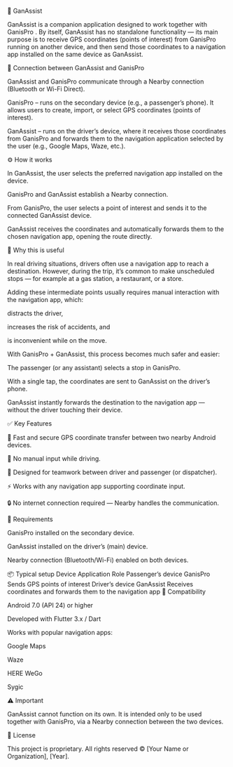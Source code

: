 📱 GanAssist

GanAssist is a companion application designed to work together with GanisPro
.
By itself, GanAssist has no standalone functionality — its main purpose is to receive GPS coordinates (points of interest) from GanisPro running on another device, and then send those coordinates to a navigation app installed on the same device as GanAssist.

🔗 Connection between GanAssist and GanisPro

GanAssist and GanisPro communicate through a Nearby connection (Bluetooth or Wi-Fi Direct).

GanisPro – runs on the secondary device (e.g., a passenger’s phone). It allows users to create, import, or select GPS coordinates (points of interest).

GanAssist – runs on the driver’s device, where it receives those coordinates from GanisPro and forwards them to the navigation application selected by the user (e.g., Google Maps, Waze, etc.).

⚙️ How it works

In GanAssist, the user selects the preferred navigation app installed on the device.

GanisPro and GanAssist establish a Nearby connection.

From GanisPro, the user selects a point of interest and sends it to the connected GanAssist device.

GanAssist receives the coordinates and automatically forwards them to the chosen navigation app, opening the route directly.

🚗 Why this is useful

In real driving situations, drivers often use a navigation app to reach a destination.
However, during the trip, it’s common to make unscheduled stops — for example at a gas station, a restaurant, or a store.

Adding these intermediate points usually requires manual interaction with the navigation app, which:

distracts the driver,

increases the risk of accidents, and

is inconvenient while on the move.

With GanisPro + GanAssist, this process becomes much safer and easier:

The passenger (or any assistant) selects a stop in GanisPro.

With a single tap, the coordinates are sent to GanAssist on the driver’s phone.

GanAssist instantly forwards the destination to the navigation app — without the driver touching their device.

✅ Key Features

🔄 Fast and secure GPS coordinate transfer between two nearby Android devices.

🚫 No manual input while driving.

👥 Designed for teamwork between driver and passenger (or dispatcher).

⚡ Works with any navigation app supporting coordinate input.

🔒 No internet connection required — Nearby handles the communication.

🧭 Requirements

GanisPro installed on the secondary device.

GanAssist installed on the driver’s (main) device.

Nearby connection (Bluetooth/Wi-Fi) enabled on both devices.

📦 Typical setup
Device	Application	Role
Passenger’s device	GanisPro	Sends GPS points of interest
Driver’s device	GanAssist	Receives coordinates and forwards them to the navigation app
🧩 Compatibility

Android 7.0 (API 24) or higher

Developed with Flutter 3.x / Dart

Works with popular navigation apps:

Google Maps

Waze

HERE WeGo

Sygic

⚠️ Important

GanAssist cannot function on its own.
It is intended only to be used together with GanisPro, via a Nearby connection between the two devices.

📄 License

This project is proprietary.
All rights reserved © [Your Name or Organization], [Year].